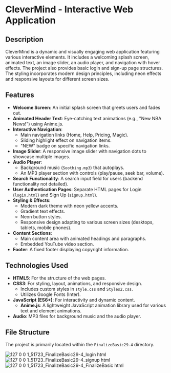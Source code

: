 # CleverMind - Interactive Web Application

## Description

CleverMind is a dynamic and visually engaging web application featuring various interactive elements. It includes a welcoming splash screen, animated text, an image slider, an audio player, and navigation with hover effects. The project also provides basic login and sign-up page structures. The styling incorporates modern design principles, including neon effects and responsive layouts for different screen sizes.

## Features

*   **Welcome Screen**: An initial splash screen that greets users and fades out.
*   **Animated Header Text**: Eye-catching text animations (e.g., "New NBA News!") using Anime.js.
*   **Interactive Navigation**:
    *   Main navigation links (Home, Help, Pricing, Magic).
    *   Sliding highlight effect on navigation items.
    *   "NEW" badge on specific navigation links.
*   **Image Slider**: A responsive image slider with navigation dots to showcase multiple images.
*   **Audio Player**:
    *   Background music (`Soothing.mp3`) that autoplays.
    *   An MP3 player section with controls (play/pause, seek bar, volume).
*   **Search Functionality**: A search input field for users (backend functionality not detailed).
*   **User Authentication Pages**: Separate HTML pages for Login (`login.html`) and Sign Up (`signup.html`).
*   **Styling & Effects**:
    *   Modern dark theme with neon yellow accents.
    *   Gradient text effects.
    *   Neon button styles.
    *   Responsive design adapting to various screen sizes (desktops, tablets, mobile phones).
*   **Content Sections**:
    *   Main content area with animated headings and paragraphs.
    *   Embedded YouTube video section.
*   **Footer**: A fixed footer displaying copyright information.

## Technologies Used

*   **HTML5**: For the structure of the web pages.
*   **CSS3**: For styling, layout, animations, and responsive design.
    *   Includes custom styles in `style.css` and `Styles2.css`.
    *   Utilizes Google Fonts (Inter).
*   **JavaScript (ES6+)**: For interactivity and dynamic content.
    *   **Anime.js**: A lightweight JavaScript animation library used for various text and element animations.
*   **Audio**: MP3 files for background music and the audio player.

## File Structure

The project is primarily located within the `FinalizeBasic29-4` directory.


![127 0 0 1_51723_FinalizeBasic29-4_login html](https://github.com/user-attachments/assets/0b282bad-11b9-42ae-96ce-aa2e9d70fd82)
![127 0 0 1_51723_FinalizeBasic29-4_signup html](https://github.com/user-attachments/assets/03eae309-6e94-43bc-9137-a1f58d10fc0a)
![127 0 0 1_51723_FinalizeBasic29-4_FinalizeBasic html](https://github.com/user-attachments/assets/53e062e9-4952-4971-8df2-c785e3594524)

